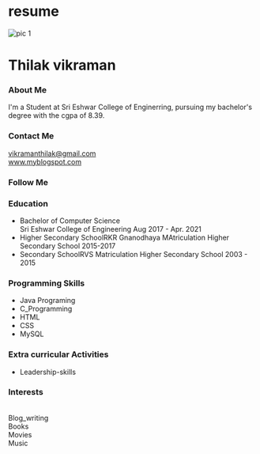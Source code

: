 # resume
<!--<!doctype html>
<html>
<head>
<style>
body {
  -webkit-box-sizing: border-box;
  -moz-box-sizing: border-box;
  box-sizing: border-box;
  margin: 0;
  padding: 0;
  -webkit-transition: 0.5s;
  transition: 0.5s;
  background: $white;
  cursor: default;
  font-family: "Montserrat", sans-serif;
  font-size: 14px;
}

a {
  text-decoration: none;
  color: $white;
  display: block;
  transition-duration: 0.3s;
}
skills-prog.fas fa-code{
  margin-bottom: 8px;
  display: flex;
  align-items: center;
  transition-duration: 0.3s;
}

p.child,p.School-life,p.college,p.blogger
{
space-intend:1px;
word-spacing:2px;
word-break:break-all;
}
img{
border-radius:50%;
padding:40px;
align:centre;
}
h2,h3
{
color: white;
  text-shadow: 2px 2px 4px #000000;
}
</style>

</head>!-->
![pic 1](https://user-images.githubusercontent.com/52696573/85228546-99693f80-b401-11ea-8e30-b1bf6a13a9ed.jpg)

<body>
<div id="resume">
  <div id="base">
    <div id="profile">
      <div id="photo">
       <!-- <img src="pic 1.jpg" alt="thilak image">-->
        <i class="fas fa-rocket"></i>
      </div>
      <div class="info">
        <h1 class="name">Thilak vikraman</h1>
      </div>
    </div>
    <div class="about">
      <h3>About Me</h3>I'm a Student at Sri Eshwar College of Enginerring, pursuing my bachelor's degree with the cgpa of 8.39. </div>
    <div class="contact">
      <h3>Contact Me</h3>
      <div class="email"><a href="vikramanthilak@gmail.com"><span>vikramanthilak@gmail.com</span></a></div>
      <div class="website"><a href="http://thagohm.blogspot.com"> www.myblogspot.com</a></div>
    </div>
    <div class="follow">
      <h3>Follow Me</h3>
      <div class="box">
        <a href="https://www.instagram.com/thilak_tentative/" target="_blank"><i class="fab fa-instagram "></i></a>
        <a href="https://www.linkedin.com/in/Thilak vikraman/" target="_blank"><i class="fab fa-linkedin"></i></a>
      </div>
    </div>
  </div>
  <div class="func">
    <div class="edu">
      <h3><i class="fa fa-graduation-cap"></i>Education</h3>
      <ul>
        <li><span>Bachelor of Computer Science<br>Sri Eshwar College of Engineering</span> Aug 2017 - Apr. 2021</li>
        <li><span>Higher Secondary School</span>RKR Gnanodhaya MAtriculation Higher Secondary School 2015-2017</li>
        <li><span>Secondary School</span>RVS Matriculation Higher Secondary School 2003 - 2015</li>
      </ul>
    </div>
    <div class="skills-prog">
      <h3><i class="fas fa-code"></i>Programming Skills</h3>
      <ul>
        <li data-percent="95"><span>Java Programing</span>
          <div class="skills-bar">
            <div class="bar"></div>
          </div>
        </li>
        <li data-percent="90"><span>C_Programming</span>
          <div class="skills-bar">
            <div class="bar"></div>
          </div>
        </li>
        <li data-percent="60"><span>HTML</span>
          <div class="skills-bar">
            <div class="bar"></div>
          </div>
        </li>
        <li data-percent="50"><span>CSS</span>
          <div class="skills-bar">
            <div class="bar"></div>
          </div>
        </li>
        <li data-percent="40"><span>MySQL</span>
          <div class="skills-bar">
            <div class="bar"></div>
          </div>
        </li>
      </ul>
    </div>
    <div class="">
      <h3><i class="fas fa-code"></i>Extra curricular Activities</h3>
      <ul>
        <li data-percent="95"><span>Leadership-skills</span>
          <div class="skills-bar">
            <div class="bar"></div>
          </div>
        </li>
      </ul>
   </div>
    <div class="interests">
      <h3><i class="fas fa-star"></i>Interests</h3>
      <div class="interests-items"><br>
        <div class="art"><i class="fas fa-palette"></i><span> Blog_writing</span></div>
        <div class="art"><i class="fas fa-book"></i><span> Books</span></div>
        <div class="movies"><i class="fas fa-film"></i><span> Movies</span></div>
        <div class="music"><i class="fas fa-headphones"></i> <span>Music</span></div>
      </div>
    </div>
  </div>
</div>
</body>
